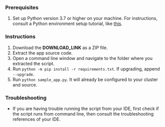 ### Prerequisites

1. Set up Python version 3.7 or higher on your machine. For instructions, consult a Python environment setup tutorial, like [this](https://www.tutorialspoint.com/python/python_environment.htm).

### Instructions

1. Download the **DOWNLOAD_LINK** as a ZIP file.
2. Extract the app source code.
3. Open a command line window and navigate to the folder where you extracted the script.
4. Run `python -m pip install -r requirements.txt`. If upgrading, append ` --upgrade`.
5. Run `python sample_app.py`. It will already be configured to your cluster and source.

### Troubleshooting

* If you are having trouble running the script from your IDE, first check if the script runs from command line, then consult the troubleshooting references of your IDE.
